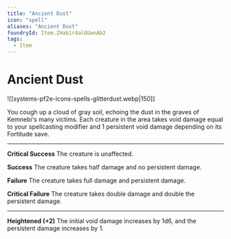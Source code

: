 ```yaml
---
title: "Ancient Dust"
icon: "spell"
aliases: "Ancient Dust"
foundryId: Item.ZHab1r4alGUwnAb2
tags:
  - Item
---
```


# Ancient Dust
![[systems-pf2e-icons-spells-glitterdust.webp|150]]

You cough up a cloud of gray soil, echoing the dust in the graves of Kemnebi's many victims. Each creature in the area takes void damage equal to your spellcasting modifier and 1 persistent void damage depending on its Fortitude save.

* * *

**Critical Success** The creature is unaffected.

**Success** The creature takes half damage and no persistent damage.

**Failure** The creature takes full damage and persistent damage.

**Critical Failure** The creature takes double damage and double the persistent damage.

* * *

**Heightened (+2)** The initial void damage increases by 1d6, and the persistent damage increases by 1.

